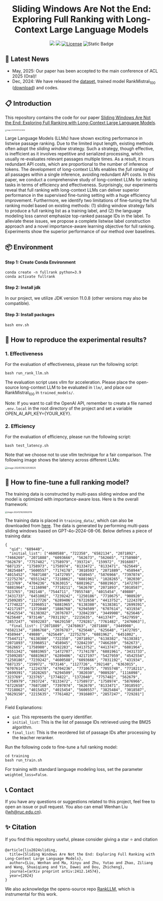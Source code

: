 # <div align="center">Sliding Windows Are Not the End: Exploring Full Ranking with Long-Context Large Language Models</div>

<div align="center">
<a href="https://arxiv.org/abs/2412.14574" target="_blank"><img src=https://img.shields.io/badge/arXiv-b5212f.svg?logo=arxiv></a>
<a href="https://huggingface.co/liuwenhan/RankMistral100" target="_blank"><img src=https://img.shields.io/badge/%F0%9F%A4%97%20HuggingFace%20Models-27b3b4.svg></a>
<a href="https://github.com/8421BCD/fullrank/blob/main/LICENSE"><img alt="License" src="https://img.shields.io/badge/LICENSE-MIT-green"></a>
<a><img alt="Static Badge" src="https://img.shields.io/badge/made_with-Python-blue"></a>
</div>


## 📢 Latest News
- May, 2025: Our paper has been accepted to the main conference of ACL 2025 (Oral)!
- Dec, 2024: We have released the [dataset](https://huggingface.co/datasets/liuwenhan/msmarco_full_ranking_list), trained model $\text{RankMistral}_{100}$ ([download](https://huggingface.co/liuwenhan/RankMistral100)) and codes. 

## 📋 Introduction

This repository contains the code for our paper [Sliding Windows Are Not the End: Exploring Full Ranking with Long-Context Large Language Models](https://arxiv.org/abs/2412.14574). 

<img src="https://8421bcd.oss-cn-beijing.aliyuncs.com/img/image-20241218172223836.png" alt="image-20241218172223836" style="zoom: 33%;" />

Large Language Models (LLMs) have shown exciting performance in listwise passage ranking. Due to the limited input length, existing methods often adopt the *sliding window* strategy. Such a strategy, though effective, is inefficient as it involves repetitive and serialized processing, which usually re-evaluates relevant passages multiple times. As a result, it incurs redundant API costs, which are proportional to the number of inference tokens. The development of long-context LLMs enables the *full ranking* of all passages within a single inference, avoiding redundant API costs. In this paper, we conduct a comprehensive study of long-context LLMs for ranking tasks in terms of efficiency and effectiveness. Surprisingly, our experiments reveal that full ranking with long-context LLMs can deliver superior performance in the supervised fine-tuning setting with a huge efficiency improvement. Furthermore, we identify two limitations of fine-tuning the full ranking model based on existing methods: (1) sliding window strategy fails to produce a full ranking list as a training label, and (2) the language modeling loss cannot emphasize top-ranked passage IDs in the label. To alleviate these issues, we propose a complete listwise label construction approach and a novel importance-aware learning objective for full ranking. Experiments show the superior performance of our method over baselines.

## 📦 Environment

#### Step 1: Create Conda Environment

```
conda create -n fullrank python=3.9
conda activate fullrank
```

#### Step 2: Install jdk

In our project, we utilize JDK version 11.0.8 (other versions may also be compatible).

#### Step 3: Install packages

```shell
bash env.sh
```

## 📝 How to reproduce the experimental results?

### 1. Effectiveness

For the evaluation of effectiveness, please run the following script:

```shell
bash run_rank_llm.sh
```

The evaluation script uses vllm for acceleration. Please place the open-source long-context LLM to be evaluated in `llm/`, and place our $\text{RankMistral}_{100}$ in `trained_models/`.

Note: If you want to call the OpenAI API, remember to create a file named `.env.local` in the root directory of the project and set a variable OPEN_AI_API_KEY={YOUR_KEY}.

### 2. Efficiency

For the evaluation of efficiency, please run the following script:

```shell
bash test_latency.sh
```

Note that we choose not to use vllm technique for a fair comparison. The following image shows the latency across different LLMs:

<img src="https://8421bcd.oss-cn-beijing.aliyuncs.com/img/image-20241218232539325.png" alt="image-20241218232539325" style="zoom: 50%;" />

## 🚀 How to fine-tune a full ranking model?

The training data is constructed by multi-pass sliding window and the model is optimized with importance-aware loss. Here is the overall framework:

<img src="https://8421bcd.oss-cn-beijing.aliyuncs.com/img/image-20241218200920116.png" alt="image-20241218200920116" style="zoom: 45%;" />

The training data is placed in `training_data/`, which can also be downloaded from [here](https://huggingface.co/datasets/liuwenhan/msmarco_full_ranking_list). The data is generated by performing multi-pass sliding windows based on GPT-4o-2024-08-06. Below defines a piece of training data:

```jsonl
{
  "qid": "689440",
  "initial_list": ["4600588", "722358", "6582134", "2071892", "7466269", "2071888", "6093666", "562673", "562665", "1758980", "562679", "7757482", "1758979", "393724", "159972", "3916807", "687135", "1758973", "1758974", "8133472", "8133471", "625649", "3825484", "5600557", "7174178", "3018593", "2071889", "458944", "4015452", "7687108", "1472705", "458945", "5876966", "7397074", "2275276", "6551342", "7218862", "6881961", "1028265", "302030", "323769", "4704236", "6363015", "6881962", "6881963", "1472707", "6881964", "1116098", "7718211", "562670", "2071893", "3018587", "323765", "392148", "7544711", "7055748", "4015454", "49880", "3431733", "6451002", "7239242", "1250186", "7710675", "908920", "2509285", "1127726", "6289406", "6722658", "4413752", "1224378", "1774822", "3396051", "6881965", "6138380", "6138381", "2699391", "4217197", "1372040", "1886768", "6294509", "6707614", "431934", "4542554", "6138382", "2076787", "3284239", "3449908", "625646", "625648", "973146", "7031192", "2215635", "4413747", "5427959", "2857247", "6592283", "6629150", "729281", "7761482", "2476063"],
  "final_list": ["2071889", "2476063", "2071888", "3449908", "6582134", "1886768", "2076787", "625646", "625648", "1472705", "458944", "49880", "625649", "2275276", "6881962", "6451002", "7544711", "6138380", "722358", "2071892", "6138382", "6138381", "2071893", "3396051", "458945", "3284239", "7466269", "562673", "562665", "1758980", "6592283", "4413752", "4413747", "6881964", "6551342", "6881965", "1472707", "7174178", "6881961", "3431733", "2509285", "6881963", "6289406", "4217197", "5427959", "4542554", "1250186", "7239242", "4600588", "6093666", "7031192", "431934", "687135", "159972", "973146", "1127726", "392148", "6363015", "6707614", "1224378", "4704236", "7710675", "7055748", "7718211", "2699391", "1028265", "6294509", "302030", "908920", "1116098", "323769", "323765", "1774822", "1372040", "7757482", "562679", "1758979", "393724", "8133472", "1758973", "1758974", "5876966", "6722658", "7687108", "7397074", "562670", "8133471", "3018593", "7218862", "4015452", "4015454", "5600557", "3825484", "3018587", "6629150", "2215635", "7761482", "3916807", "2857247", "729281"]
}
```

Field Explanations:

- `qid`: This represents the query identifier.
- `initial_list`: This is the list of passage IDs retrieved using the BM25 algorithm.
- `final_list`: This is the reordered list of passage IDs after processing by the teacher reranker.

Run the following code to fine-tune a full ranking model:

```shell
cd training
bash run_train.sh
```

For training with standard language modeling loss, set the parameter `weighted_loss=False`.

## 📞 Contact

If you have any questions or suggestions related to this project, feel free to open an issue or pull request. You also can email Wenhan Liu ([lwh@ruc.edu.cn](mailto:lwh@ruc.edu.cn)).

## ✨ Citation

If you find this repository useful, please consider giving a star ⭐ and citation

```
@article{liu2024sliding,
  title={Sliding Windows Are Not the End: Exploring Full Ranking with Long-Context Large Language Models},
  author={Liu, Wenhan and Ma, Xinyu and Zhu, Yutao and Zhao, Ziliang and Wang, Shuaiqiang and Yin, Dawei and Dou, Zhicheng},
  journal={arXiv preprint arXiv:2412.14574},
  year={2024}
}
```

We also acknowledge the opens-source repo [RankLLM](https://github.com/castorini/rank_llm/), which is instrumental for this work.

 
